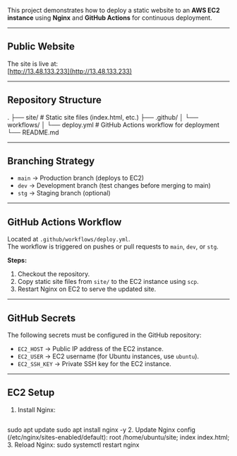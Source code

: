 This project demonstrates how to deploy a static website to an **AWS EC2 instance** using **Nginx** and **GitHub Actions** for continuous deployment.

---

##  Public Website
The site is live at:  
[http://13.48.133.233](http://13.48.133.233)

---

## Repository Structure
.
├── site/ # Static site files (index.html, etc.)
├── .github/
│ └── workflows/
│ └── deploy.yml # GitHub Actions workflow for deployment
└── README.md

---

## Branching Strategy
- `main` → Production branch (deploys to EC2)  
- `dev` → Development branch (test changes before merging to main)  
- `stg` → Staging branch (optional)  

---

## GitHub Actions Workflow
Located at `.github/workflows/deploy.yml`.  
The workflow is triggered on pushes or pull requests to `main`, `dev`, or `stg`.

**Steps:**
1. Checkout the repository.  
2. Copy static site files from `site/` to the EC2 instance using `scp`.  
3. Restart Nginx on EC2 to serve the updated site.  

---

## GitHub Secrets
The following secrets must be configured in the GitHub repository:  

- `EC2_HOST` → Public IP address of the EC2 instance.  
- `EC2_USER` → EC2 username (for Ubuntu instances, use `ubuntu`).  
- `EC2_SSH_KEY` → Private SSH key for the EC2 instance.  

---

## EC2 Setup
1. Install Nginx:  
   ```bash
  sudo apt update
  sudo apt install nginx -y
2. Update Nginx config (/etc/nginx/sites-enabled/default):
  root /home/ubuntu/site;
  index index.html;
3. Reload Nginx:
  sudo systemctl restart nginx
